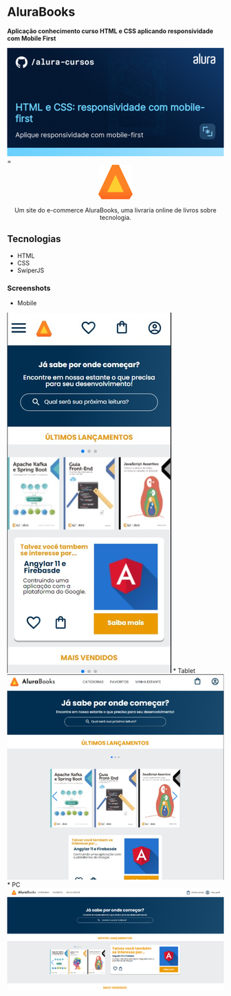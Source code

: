 # AluraBooks
**Aplicação conhecimento curso HTML e CSS aplicando responsividade com Mobile First**

<img src="docs/68747470733a2f2f696d6775722e636f6d2f48793674326a482e706e67.png">
=
<center>
<img src="assets/Logo.svg">

Um site do e-commerce AluraBooks, uma livraria online de livros sobre tecnologia.
</center>

## Tecnologias
 * HTML
 * CSS
 * SwiperJS

### Screenshots
* Mobile
<img src ="docs/mobile.jpg">
* Tablet
<img src ="docs/tablet.jpg">
* PC
<img src ="docs/68747470733a2f2f696d6775722e636f6d2f3647736a51764a2e706e67.png">

  